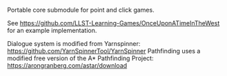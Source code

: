 Portable core submodule for point and click games. 

See https://github.com/LLST-Learning-Games/OnceUponATimeInTheWest for an example implementation.

Dialogue system is modified from Yarnspinner: https://github.com/YarnSpinnerTool/YarnSpinner
Pathfinding uses a modified free version of the A* Pathfinding Project: https://arongranberg.com/astar/download
